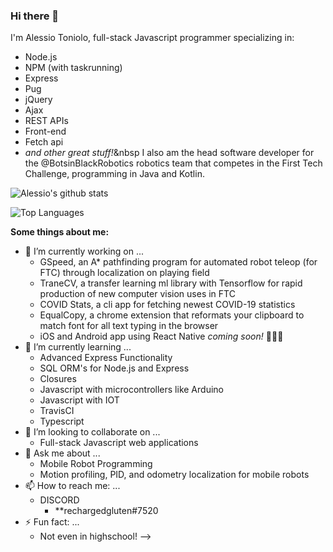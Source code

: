 ### Hi there 👋

I'm Alessio Toniolo, full-stack Javascript programmer specializing in:
* Node.js
* NPM (with taskrunning)
* Express
* Pug
* jQuery
* Ajax
* REST APIs
* Front-end
* Fetch api
* *and other great stuff!*&nbsp
I also am the head software developer for the @BotsinBlackRobotics robotics team that competes in the First Tech Challenge, programming
in Java and Kotlin. 

![Alessio's github stats](https://github-readme-stats.vercel.app/api?username=AlessioToniolo)

![Top Languages](https://github-readme-stats.vercel.app/api/top-langs/?username=AlessioToniolo)

**Some things about me:**

- 🔭 I’m currently working on ...
  - GSpeed, an A* pathfinding program for automated robot teleop (for FTC) through localization on playing field
  - TraneCV, a transfer learning ml library with Tensorflow for rapid production of new computer vision uses in FTC
  - COVID Stats, a cli app for fetching newest COVID-19 statistics
  - EqualCopy, a chrome extension that reformats your clipboard to match font for all text typing in the browser
  - iOS and Android app using React Native *coming soon!* 🤫🤫🤫
- 🌱 I’m currently learning ...
  - Advanced Express Functionality
  - SQL ORM's for Node.js and Express
  - Closures
  - Javascript with microcontrollers like Arduino
  - Javascript with IOT
  - TravisCI
  - Typescript
- 👯 I’m looking to collaborate on ...
  - Full-stack Javascript web applications
- 💬 Ask me about ...
  - Mobile Robot Programming 
  - Motion profiling, PID, and odometry localization for mobile robots
- 📫 How to reach me: ...
  - DISCORD
    - **rechargedgluten#7520
- ⚡ Fun fact: ...
  - Not even in highschool!
-->
